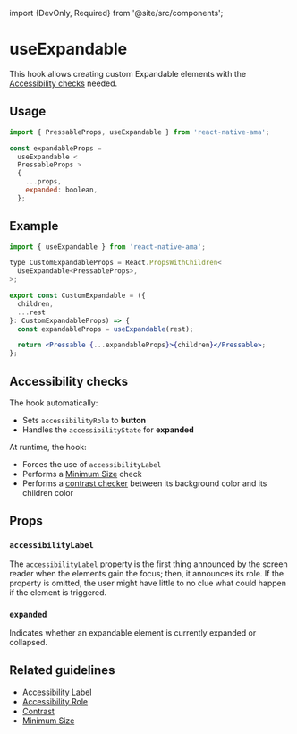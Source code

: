 import {DevOnly, Required} from '@site/src/components';

# useExpandable

This hook allows creating custom Expandable elements with the [Accessibility checks](#accessibility-checks) needed.

## Usage

```jsx
import { PressableProps, useExpandable } from 'react-native-ama';

const expandableProps =
  useExpandable <
  PressableProps >
  {
    ...props,
    expanded: boolean,
  };
```

## Example

```jsx
import { useExpandable } from 'react-native-ama';

type CustomExpandableProps = React.PropsWithChildren<
  UseExpandable<PressableProps>,
>;

export const CustomExpandable = ({
  children,
  ...rest
}: CustomExpandableProps) => {
  const expandableProps = useExpandable(rest);

  return <Pressable {...expandableProps}>{children}</Pressable>;
};
```

## Accessibility checks

The hook automatically:

- Sets `accessibilityRole` to **button**
- Handles the `accessibilityState` for **expanded**

At runtime, the hook:

- Forces the use of `accessibilityLabel` <DevOnly />
- Performs a [Minimum Size](/guidelines/minimum-size) check <DevOnly />
- Performs a [contrast checker](/guidelines/contrast) between its background color and its children color <DevOnly />

## Props

### <Required /> `accessibilityLabel`

The `accessibilityLabel` property is the first thing announced by the screen reader when the elements gain the focus;
then, it announces its role. If the property is omitted, the user might have little to no clue what could happen if the
element is triggered.

### <Required /> `expanded`

Indicates whether an expandable element is currently expanded or collapsed.

## Related guidelines

- [Accessibility Label](/guidelines/accessibility-label)
- [Accessibility Role](/guidelines/accessibility-role)
- [Contrast](/guidelines/contrast)
- [Minimum Size](/guidelines/minimum-size)
